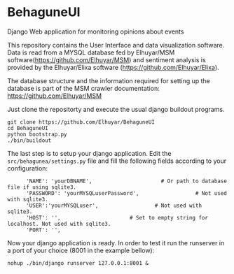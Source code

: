 # BehaguneUI

Django Web application for monitoring opinions about events

This repository contains the User Interface and data visualization software. Data is read from a MYSQL database fed by Elhuyar/MSM software(https://github.com/Elhuyar/MSM) and sentiment analysis is provided by the Elhuyar/Elixa software (https://github.com/Elhuyar/Elixa).

The database structure and the information required for setting up the database is part of the MSM crawler documentation: https://github.com/Elhuyar/MSM

Just clone the repositorty and execute the usual django buildout programs.

````shell
git clone https://github.com/Elhuyar/BehaguneUI
cd BehaguneUI
python bootstrap.py
./bin/buildout
````

The last step is to setup your django application. Edit the ```src/behagunea/settings.py``` file and fill the following fields according to your configuration:
```
      'NAME': 'yourDBNAME',                      # Or path to database file if using sqlite3. 
      'PASSWORD': 'yourMYSQLuserPassword',                  # Not used with sqlite3.
      'USER':'yourMYSQLuser',                  # Not used with sqlite3.
      'HOST': '',                      # Set to empty string for localhost. Not used with sqlite3.
      'PORT': '',  
```

Now your django application is ready. In order to test it run the runserver in a port of your choice (8001 in the example bellow):

````shell
nohup ./bin/django runserver 127.0.0.1:8001 &
````



